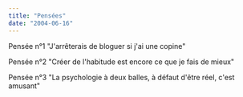 ```yaml
---
title: "Pensées"
date: "2004-06-16"
---
```


Pensée n°1 "J'arrêterais de bloguer si j'ai une copine"

Pensée n°2 "Créer de l'habitude est encore ce que je fais de mieux"

Pensée n°3 "La psychologie à deux balles, à défaut d'être réel, c'est amusant"
